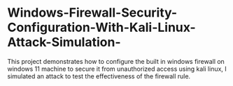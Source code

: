 # Windows-Firewall-Security-Configuration-With-Kali-Linux-Attack-Simulation-
This project demonstrates how to configure the built in windows firewall on windows 11 machine to secure it from unauthorized access using kali linux, I simulated an attack to test the effectiveness of the firewall rule.

